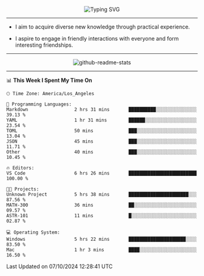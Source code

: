 <p align="center">
  <img src="https://readme-typing-svg.demolab.com?font=Fira+Code&weight=500&size=32&duration=2500&pause=1600&center=true&vCenter=true&random=false&width=1024&height=64&lines=Hi+there+%F0%9F%91%8B;I'm+delighted+you+could+make+it+here+%F0%9F%8E%89;I'm+Harry%2C+a+college+student+still+finding+my+way" alt="Typing SVG" />
</p>


---


- I aim to acquire diverse new knowledge through practical experience.

- I aspire to engage in friendly interactions with everyone and form interesting friendships.


---


<p align="center">
  <img src="https://github-readme-stats.vercel.app/api?username=Harry-Jing&show_icons=true" alt="github-readme-stats"/>
</p>


---

<!--START_SECTION:waka-->
📊 **This Week I Spent My Time On** 

```text
🕑︎ Time Zone: America/Los_Angeles

💬 Programming Languages: 
Markdown                 2 hrs 31 mins       ██████████░░░░░░░░░░░░░░░   39.13 % 
YAML                     1 hr 31 mins        ██████░░░░░░░░░░░░░░░░░░░   23.54 % 
TOML                     50 mins             ███░░░░░░░░░░░░░░░░░░░░░░   13.04 % 
JSON                     45 mins             ███░░░░░░░░░░░░░░░░░░░░░░   11.71 % 
Other                    40 mins             ███░░░░░░░░░░░░░░░░░░░░░░   10.45 % 

🔥 Editors: 
VS Code                  6 hrs 26 mins       █████████████████████████   100.00 % 

🐱‍💻 Projects: 
Unknown Project          5 hrs 38 mins       ██████████████████████░░░   87.56 % 
MATH-300                 36 mins             ██░░░░░░░░░░░░░░░░░░░░░░░   09.57 % 
ASTR-101                 11 mins             █░░░░░░░░░░░░░░░░░░░░░░░░   02.87 % 

💻 Operating System: 
Windows                  5 hrs 22 mins       █████████████████████░░░░   83.50 % 
Mac                      1 hr 3 mins         ████░░░░░░░░░░░░░░░░░░░░░   16.50 % 
```


 Last Updated on 07/10/2024 12:28:41 UTC
<!--END_SECTION:waka-->
